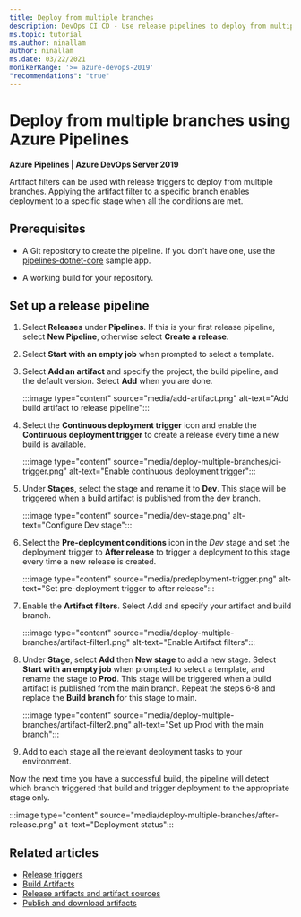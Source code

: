 ```yaml
---
title: Deploy from multiple branches
description: DevOps CI CD - Use release pipelines to deploy from multiple branches to multiple stages.
ms.topic: tutorial
ms.author: ninallam
author: ninallam
ms.date: 03/22/2021
monikerRange: '>= azure-devops-2019'
"recommendations": "true"
---
```


# Deploy from multiple branches using Azure Pipelines

**Azure Pipelines | Azure DevOps Server 2019**

Artifact filters can be used with release triggers to deploy from multiple branches. Applying the artifact filter to a specific branch enables deployment to a specific stage when all the conditions are met.

## Prerequisites

- A Git repository to create the pipeline. If you don't have one, use the [pipelines-dotnet-core](https://github.com/MicrosoftDocs/pipelines-dotnet-core) sample app.

- A working build for your repository.

## Set up a release pipeline

1. Select **Releases** under **Pipelines**. If this is your first release pipeline, select **New Pipeline**, otherwise select **Create a release**.

1. Select **Start with an empty job** when prompted to select a template.

1. Select **Add an artifact** and specify the project, the build pipeline, and the default version. Select **Add** when you are done.

    :::image type="content" source="media/add-artifact.png" alt-text="Add build artifact to release pipeline":::

1. Select the **Continuous deployment trigger** icon and enable the **Continuous deployment trigger** to create a release every time a new build is available.

    :::image type="content" source="media/deploy-multiple-branches/ci-trigger.png" alt-text="Enable continuous deployment trigger":::

1. Under **Stages**, select the stage and rename it to **Dev**. This stage will be triggered when a build artifact is published from the dev branch.

    :::image type="content" source="media/dev-stage.png" alt-text="Configure Dev stage":::

1. Select the **Pre-deployment conditions** icon in the _Dev_ stage and set the deployment trigger to **After release** to trigger a deployment to this stage every time a new release is created.

    :::image type="content" source="media/predeployment-trigger.png" alt-text="Set pre-deployment trigger to after release":::

1. Enable the **Artifact filters**. Select Add and specify your artifact and build branch.

    :::image type="content" source="media/deploy-multiple-branches/artifact-filter1.png" alt-text="Enable Artifact filters":::  

1. Under **Stage**, select **Add** then **New stage** to add a new stage. Select **Start with an empty job** when prompted to select a template, and rename the stage to **Prod**. This stage will be triggered when a build artifact is published from the main branch. Repeat the steps 6-8 and replace the **Build branch** for this stage to main.

    :::image type="content" source="media/deploy-multiple-branches/artifact-filter2.png" alt-text="Set up Prod with the main branch":::  

1. Add to each stage all the relevant deployment tasks to your environment.

Now the next time you have a successful build, the pipeline will detect which branch triggered that build and trigger deployment to the appropriate stage only.

:::image type="content" source="media/deploy-multiple-branches/after-release.png" alt-text="Deployment status":::  

## Related articles

- [Release triggers](triggers.md)
- [Build Artifacts](../artifacts/build-artifacts.md)
- [Release artifacts and artifact sources](../release/artifacts.md)
- [Publish and download artifacts](../artifacts/pipeline-artifacts.md)
